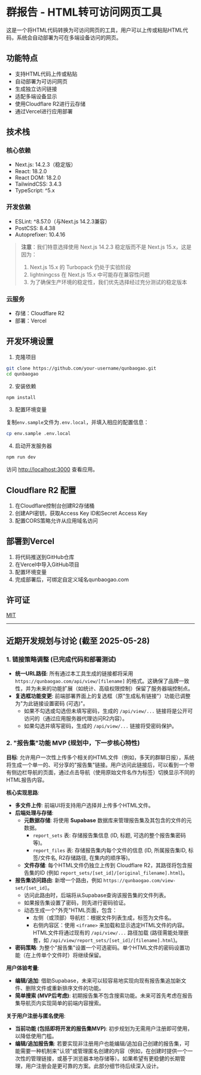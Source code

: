 # 群报告 - HTML转可访问网页工具

这是一个将HTML代码转换为可访问网页的工具，用户可以上传或粘贴HTML代码，系统会自动部署为可在多端设备访问的网页。

## 功能特点

- 支持HTML代码上传或粘贴
- 自动部署为可访问网页
- 生成独立访问链接
- 适配多端设备显示
- 使用Cloudflare R2进行云存储
- 通过Vercel进行应用部署

## 技术栈

### 核心依赖

- Next.js: 14.2.3（稳定版）
- React: 18.2.0
- React DOM: 18.2.0
- TailwindCSS: 3.4.3
- TypeScript: ^5.x

### 开发依赖

- ESLint: ^8.57.0（与Next.js 14.2.3兼容）
- PostCSS: 8.4.38
- Autoprefixer: 10.4.16

> **注意**：我们特意选择使用 Next.js 14.2.3 稳定版而不是 Next.js 15.x，这是因为：
> 1. Next.js 15.x 的 Turbopack 仍处于实验阶段
> 2. lightningcss 在 Next.js 15.x 中可能存在兼容性问题
> 3. 为了确保生产环境的稳定性，我们优先选择经过充分测试的稳定版本

### 云服务

- 存储：Cloudflare R2
- 部署：Vercel

## 开发环境设置

1. 克隆项目

```bash
git clone https://github.com/your-username/qunbaogao.git
cd qunbaogao
```

2. 安装依赖

```bash
npm install
```

3. 配置环境变量

复制`env.sample`文件为`.env.local`，并填入相应的配置信息：

```bash
cp env.sample .env.local
```

4. 启动开发服务器

```bash
npm run dev
```

访问 [http://localhost:3000](http://localhost:3000) 查看应用。

## Cloudflare R2 配置

1. 在Cloudflare控制台创建R2存储桶
2. 创建API密钥，获取Access Key ID和Secret Access Key
3. 配置CORS策略允许从应用域名访问

## 部署到Vercel

1. 将代码推送到GitHub仓库
2. 在Vercel中导入GitHub项目
3. 配置环境变量
4. 完成部署后，可绑定自定义域名qunbaogao.com

## 许可证

[MIT](LICENSE)

---

## 近期开发规划与讨论 (截至 2025-05-28)

### 1. 链接策略调整 (已完成代码和部署测试)

- **统一URL路径**: 所有通过本工具生成的链接都将采用 `https://qunbaogao.com/api/view/[filename]` 的格式。这确保了品牌一致性，并为未来的功能扩展（如统计、高级权限控制）保留了服务器端控制点。
- **复选框功能变更**: 前端部署界面上的复选框（原"生成私有链接"）功能已调整为"为此链接设置密码 (可选)"。
  - 如果不勾选或勾选但未填写密码，生成的 `/api/view/...` 链接将是公开可访问的（通过应用服务器代理访问R2内容）。
  - 如果勾选并填写密码，生成的 `/api/view/...` 链接将受密码保护。

### 2. "报告集"功能 MVP (规划中，下一步核心特性)

**目标**: 允许用户一次性上传多个相关的HTML文件（例如，多天的群聊日报），系统将生成一个单一的、可分享的"报告集"链接。用户访问此链接后，可以看到一个带有侧边栏导航的页面，通过点击导航（使用原始文件名作为标签）切换显示不同的HTML报告内容。

**核心实现思路**:

- **多文件上传**: 前端UI将支持用户选择并上传多个HTML文件。
- **后端处理与存储**:
  - **元数据存储**: 将使用 **Supabase** 数据库来管理报告集及其包含的文件的元数据。
    - `report_sets` 表: 存储报告集信息 (ID, 标题, 可选的整个报告集密码等)。
    - `report_files` 表: 存储报告集内每个文件的信息 (ID, 所属报告集ID, 标签/文件名, R2存储路径, 在集内的顺序等)。
  - **文件存储**: 每个HTML文件仍独立上传到 Cloudflare R2，其路径将包含报告集的ID (例如 `report_sets/[set_id]/[original_filename].html`)。
- **报告集访问路由**: 新增一个路由，例如 `https://qunbaogao.com/view-set/[set_id]`。
  - 访问此路由时，后端将从Supabase查询该报告集的文件列表。
  - 如果报告集设置了密码，则先进行密码验证。
  - 动态生成一个"外壳"HTML页面，包含：
    - 左侧（或顶部）导航栏：根据文件列表生成，标签为文件名。
    - 右侧内容区：使用 `<iframe>` 来加载和显示选定HTML文件的内容。HTML文件将通过现有的 `/api/view/...` 路径加载 (路径需能处理嵌套，如 `/api/view/report_sets/[set_id]/[filename].html`)。
- **密码策略**: 为整个"报告集"设置一个可选密码。单个HTML文件的密码设置功能（在上传单个文件时）将继续保留。

**用户体验考量**:

- **编辑/追加**: 借助Supabase，未来可以较容易地实现向现有报告集追加新文件、删除文件或重新排序文件的功能。
- **简单搜索 (MVP后考虑)**: 初期报告集不包含搜索功能。未来可首先考虑在报告集导航页内实现简单的前端内容搜索。

**关于用户注册与匿名使用**:

- **当前功能 (包括即将开发的报告集MVP)**: 初步规划为无需用户注册即可使用，以降低使用门槛。
- **编辑/追加报告集**: 若要实现非注册用户也能编辑/追加自己创建的报告集，可能需要一种机制来"认领"或管理匿名创建的内容（例如，在创建时提供一个一次性的管理链接，或基于浏览器本地存储等）。如果希望有更稳健的长期管理，用户注册会是更可靠的方案。此部分细节待后续深入设计。
